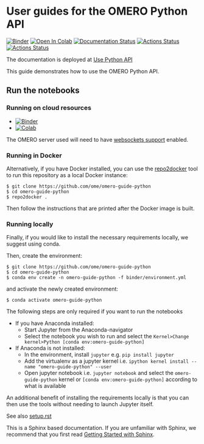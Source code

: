 # User guides for the OMERO Python API
[![Binder](https://mybinder.org/badge_logo.svg)](https://mybinder.org/v2/gh/ome/omero-guide-python/master?filepath=notebooks)
[![Open In Colab](https://colab.research.google.com/assets/colab-badge.svg)](https://colab.research.google.com/github/ome/omero-guide-python/)
[![Documentation Status](https://readthedocs.org/projects/omero-guide-python/badge/?version=latest)](https://omero-guides.readthedocs.io/en/latest/python/docs/index.html)
[![Actions Status](https://github.com/ome/omero-guide-python/workflows/repo2docker/badge.svg)](https://github.com/ome/omero-guide-python/actions)
[![Actions Status](https://github.com/ome/omero-guide-python/workflows/sphinx/badge.svg)](https://github.com/ome/omero-guide-python/actions) 


The documentation is deployed at [Use Python API](https://omero-guides.readthedocs.io/en/latest/python/docs/index.html)


This guide demonstrates how to use the OMERO Python API.

## Run the notebooks

### Running on cloud resources

* [![Binder](https://mybinder.org/badge_logo.svg)](https://mybinder.org/v2/gh/ome/omero-guide-python/master?filepath=notebooks)
* [![Colab](https://colab.research.google.com/assets/colab-badge.svg)](https://colab.research.google.com/github/ome/omero-guide-python/)

The OMERO server used will need to have [websockets support](https://docs.openmicroscopy.org/omero/latest/sysadmins/websockets.html) enabled.



### Running in Docker


Alternatively, if you have Docker installed, you can use the [repo2docker](https://repo2docker.readthedocs.io/en/latest/)
tool to run this repository as a local Docker instance:

    $ git clone https://github.com/ome/omero-guide-python
    $ cd omero-guide-python
    $ repo2docker .

Then follow the instructions that are printed after the Docker image is built.

### Running locally


Finally, if you would like to install the necessary requirements locally,
we suggest using conda.

Then, create the environment:

    $ git clone https://github.com/ome/omero-guide-python
    $ cd omero-guide-python
    $ conda env create -n omero-guide-python -f binder/environment.yml

and activate the newly created environment:

    $ conda activate omero-guide-python

The following steps are only required if you want to run the notebooks

* If you have Anaconda installed:
  * Start Jupyter from the Anaconda-navigator
  * Select the notebook you wish to run and select the ``Kernel>Change kernel>Python [conda env:omero-guide-python]``
* If Anaconda is not installed:
  * In the environment, install ``jupyter`` e.g. ``pip install jupyter``
  * Add the virtualenv as a jupyter kernel i.e. ``ipython kernel install --name "omero-guide-python" --user``
  * Open jupyter notebook i.e. ``jupyter notebook`` and select the ``omero-guide-python`` kernel or ``[conda env:omero-guide-python]`` according to what is available


An additional benefit of installing the requirements locally is that you
can then use the tools without needing to launch Jupyter itself.


See also [setup.rst](https://github.com/ome/omero-guide-python/blob/master/docs/setup.rst)


This is a Sphinx based documentation. 
If you are unfamiliar with Sphinx, we recommend that you first read 
[Getting Started with Sphinx](https://docs.readthedocs.io/en/stable/intro/getting-started-with-sphinx.html).
